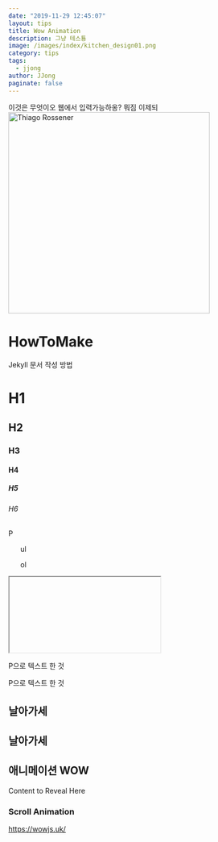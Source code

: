 ```yaml
---
date: "2019-11-29 12:45:07"
layout: tips
title: Wow Animation
description: 그냥 테스툥
image: /images/index/kitchen_design01.png
category: tips
tags:
  - jjong
author: JJong
paginate: false
---
```


이것은 무엇이오 웹에서 입력가능하옹? 뭐짐 이제되
<img class="img-rounded" src="https://images.unsplash.com/photo-1508381592917-f70a660e413e?ixlib=rb-1.2.1&auto=format&fit=crop&w=1650&q=80" alt="Thiago Rossener" width="400" height="400">

<script>
  new WOW().init();
</script>

# HowToMake

<p>Jekyll 문서 작성 방법</p>

<h1 class="animated bounce delay-2s">H1</h1>
<h2 class="wow bounceInUp">H2</h2>
<h3 class="wow slideInLeft" data-wow-duration="2s" data-wow-delay="5s">H3</h3>
<h4 class="wow bounceInUp">H4</h4>
<h5 class="wow bounceInUp">H5</h5>
<h6 class="wow slideInLeft" data-wow-duration="2s" data-wow-delay="5s">H6</h6>

<p>P</p>
<ul>ul</ul>
<ol>ol</ol>
<iframe>iframe</iframe>

P으로 텍스트 한 것

<p>P으로 텍스트 한 것</p>

<h2 data-wow-delay="5s" class="wow FadeIn">날아가세</h2>
<h2 data-wow-delay="10s" class="wow FadeOut">날아가세</h2>
<h2 class="wow bounceInUp">애니메이션 WOW</h2>

<div class="wow bounceInUp">
Content to Reveal Here
</div>

### Scroll Animation

<p>
</p>

https://wowjs.uk/
